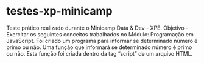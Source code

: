 # testes-xp-minicamp
Teste prático realizado durante o Minicamp Data & Dev - XPE.
Objetivo - Exercitar os seguintes conceitos trabalhados no Módulo: Programação em JavaScript. 
Foi criado um programa para informar se determinado número é primo ou não. 
Uma função que informará se determinado número é primo ou não. 
Esta função foi criada dentro da tag “script” de um arquivo HTML.
